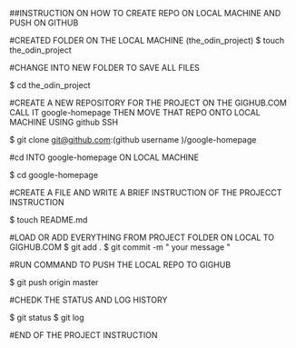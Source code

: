 ##INSTRUCTION ON HOW TO CREATE REPO ON LOCAL 
MACHINE AND PUSH ON GITHUB 

#CREATED FOLDER ON THE LOCAL MACHINE (the_odin_project)
 $ touch the_odin_project

#CHANGE INTO NEW FOLDER TO SAVE ALL FILES

 $ cd the_odin_project

#CREATE A NEW REPOSITORY FOR THE PROJECT ON THE GIGHUB.COM CALL IT  google-homepage THEN MOVE THAT REPO ONTO LOCAL MACHINE USING github SSH 

 $ git clone git@github.com:(github username )/google-homepage

#cd  INTO  google-homepage  ON LOCAL MACHINE 

 $ cd google-homepage 

#CREATE A FILE AND WRITE A BRIEF INSTRUCTION OF THE PROJECCT INSTRUCTION 

 $ touch README.md 

#LOAD OR ADD EVERYTHING FROM PROJECT FOLDER ON LOCAL TO GIGHUB.COM
 $ git add . 
 $ git commit -m " your message " 

#RUN COMMAND TO PUSH THE LOCAL REPO TO GIGHUB

 $ git push origin master

#CHEDK THE STATUS AND LOG HISTORY 

 $ git status
 $ git log
 
#END OF THE PROJECT INSTRUCTION 


 